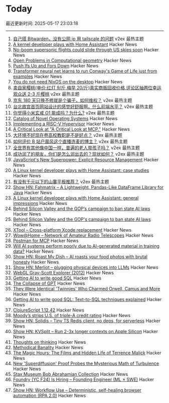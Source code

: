 # Today

最近更新时间: 2025-05-17 23:03:18

--- 
1. [自己搭 Bitwarden，没有公网 ip 用 tailscale 的问题](https://www.v2ex.com/t/1132431) v2ex 最热主题
2. [A kernel developer plays with Home Assistant](https://lwn.net/SubscriberLink/1017720/7155ecb9602e9ef2/) Hacker News
3. [No-boom supersonic flights could slide through US skies soon](https://www.theregister.com/2025/05/17/faa_supersonic_law/) Hacker News
4. [Open Problems in Computational geometry](https://topp.openproblem.net/) Hacker News
5. [Push Ifs Up and Fors Down](https://matklad.github.io/2023/11/15/push-ifs-up-and-fors-down.html) Hacker News
6. [Transformer neural net learns to run Conway's Game of Life just from examples](https://sidsite.com/posts/life-transformer/) Hacker News
7. [You do not need NixOS on the desktop](https://aruarian.dance/blog/you-do-not-need-nixos/) Hacker News
8. [卖自家樱桃(单价:红灯 9/斤,梅早 20/斤)真实商贩回收价格,评论区抽两位幸运观众送 2-3 斤樱桃](https://www.v2ex.com/t/1132415) v2ex 最热主题
9. [京东 180 天只换不修就是个骗子，如何维权？](https://www.v2ex.com/t/1132405) v2ex 最热主题
10. [台北故宫首页网站设计的感觉好舒服啊，什么前端水平？](https://www.v2ex.com/t/1132395) v2ex 最热主题
11. [你觉得小米玄戒 O1 能成吗？为什么?](https://www.v2ex.com/t/1132388) v2ex 最热主题
12. [Catalog of Novel Operating Systems](https://github.com/prathyvsh/os-catalog) Hacker News
13. [Implementing a RISC-V Hypervisor](https://seiya.me/blog/riscv-hypervisor) Hacker News
14. [A Critical Look at "A Critical Look at MCP."](https://docs.mcp.run/blog/2025/05/16/mcp-implenda-est/) Hacker News
15. [大环境不好现在卷高校教职是不是好点？](https://www.v2ex.com/t/1132362) v2ex 最热主题
16. [如何评价 B 站户晨风这个直播连麦的博主？](https://www.v2ex.com/t/1132360) v2ex 最热主题
17. [全世界有其他像中国一样，普遍的老人带孩子吗？](https://www.v2ex.com/t/1132357) v2ex 最热主题
18. [成功润了的朋友，你们是怎么润出去的？现状如何？](https://www.v2ex.com/t/1132350) v2ex 最热主题
19. [JavaScript's New Superpower: Explicit Resource Management](https://v8.dev/features/explicit-resource-management) Hacker News
20. [A Linux kernel developer plays with Home Assistant: case studies](https://lwn.net/SubscriberLink/1017945/93d12d28178b372e/) Hacker News
21. [有没有千元以下的山寨平板推荐？](https://www.v2ex.com/t/1132356) v2ex 最热主题
22. [Show HN: Fahmatrix – A Lightweight, Pandas-Like DataFrame Library for Java](https://github.com/moustafa-nasr/fahmatrix) Hacker News
23. [A Linux kernel developer plays with Home Assistant: general impressions](https://lwn.net/SubscriberLink/1017720/7155ecb9602e9ef2/) Hacker News
24. [Behind Silicon Valley and the GOP’s campaign to ban state AI laws](https://www.bloodinthemachine.com/p/de-democratizing-ai) Hacker News
25. [Behind Silicon Valley and the GOP's campaign to ban state AI laws](https://www.bloodinthemachine.com/p/de-democratizing-ai) Hacker News
26. [XTool – Cross-platform Xcode replacement](https://github.com/xtool-org/xtool) Hacker News
27. [Wow@Home – Network of Amateur Radio Telescopes](https://phl.upr.edu/wow/outreach) Hacker News
28. [Postman for MCP](https://usetexture.com/##) Hacker News
29. [Will AI systems perform poorly due to AI-generated material in training data?](https://cacm.acm.org/news/the-collapse-of-gpt/) Hacker News
30. [Show HN: Roast My Dish – AI roasts your food photos with brutal honesty](https://www.roastmydish.online/) Hacker News
31. [Show HN: Merliot – plugging physical devices into LLMs](https://github.com/merliot/hub) Hacker News
32. [WebGL Gray-Scott Explorer (2012)](http://www.mrob.com/pub/comp/xmorphia/ogl/index.html) Hacker News
33. [Getting AI to write good SQL](https://cloud.google.com/blog/products/databases/techniques-for-improving-text-to-sql) Hacker News
34. [The Collapse of GPT](https://cacm.acm.org/news/the-collapse-of-gpt/) Hacker News
35. [They Were Identical 'Twinnies' Who Charmed Orwell, Camus and More](https://www.nytimes.com/2025/05/04/books/review/the-dazzling-paget-sisters-ariane-bankes.html) Hacker News
36. [Getting AI to write good SQL: Text-to-SQL techniques explained](https://cloud.google.com/blog/products/databases/techniques-for-improving-text-to-sql) Hacker News
37. [ClojureScript 1.12.42](https://clojurescript.org/news/2025-05-16-release) Hacker News
38. [Moody’s strips U.S. of triple-A credit rating](https://www.ft.com/content/e456ea34-c6ad-43fe-abe9-d4ce781c07b4) Hacker News
39. [Show HN: Solidis – Tiny TS Redis client, no deps, for serverless](https://github.com/vcms-io/solidis) Hacker News
40. [Show HN: KVSplit – Run 2-3x longer contexts on Apple Silicon](https://github.com/dipampaul17/KVSplit) Hacker News
41. [Thoughts on thinking](https://dcurt.is/thinking) Hacker News
42. [Methodical Banality](https://aeon.co/essays/who-needs-ai-text-generation-when-theres-erasmus-of-rotterdam) Hacker News
43. [The Magic Hours: The Films and Hidden Life of Terrence Malick](https://www.lrb.co.uk/the-paper/v47/n09/david-thomson/cool-tricking) Hacker News
44. [New 'Superdiffusion' Proof Probes the Mysterious Math of Turbulence](https://www.quantamagazine.org/new-superdiffusion-proof-probes-the-mysterious-math-of-turbulence-20250516/) Hacker News
45. [Stax Museum Bob Abrahamian Collection](https://bobacollection.staxmuseum.org/) Hacker News
46. [Foundry (YC F24) Is Hiring – Founding Engineer (ML × SWE)](https://www.ycombinator.com/companies/foundry/jobs/uwi8b6I-founding-engineer-ml-x-swe) Hacker News
47. [Show HN: Workflow Use – Deterministic, self-healing browser automation (RPA 2.0)](https://github.com/browser-use/workflow-use) Hacker News
